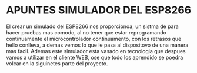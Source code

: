 # APUNTES SIMULADOR DEL ESP8266

El crear un simulado del ESP8266 nos proporcionoa, un sistma de para hacer pruebas mas comodo, al no tener que estar reprogramando continuamente el microcontrolador continuamento, con los retrasos que hello conlleva, a demas vemos lo que le pasa al dispositovo de una manera mas facil. Ademas este simulador esta vasado en tecnologia que despues vamos a utilizar en el cliente WEB, ose que todo los aprendido se poedra volcar en la siguinetes parte del proyecto.
